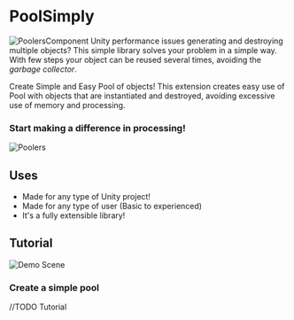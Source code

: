 #  PoolSimply 
![PoolersComponent](https://github.com/ExpressoBits/PoolSimply/blob/master/Assets/3rd-Party/Expresso%20Bits/PoolSimply/Textures/Editor/Pool.png)
Unity performance issues generating and destroying multiple objects?
This simple library solves your problem in a simple way. With few steps your object can be reused several times, avoiding the *garbage collector*.

Create Simple and Easy Pool of objects! This extension creates easy use of Pool with objects that are instantiated and destroyed, avoiding excessive use of memory and processing.

### Start making a difference in processing!
![Poolers](https://github.com/ExpressoBits/PoolSimply/blob/master/Docs/poolers.png)

## Uses

- Made for any type of Unity project!
- Made for any type of user (Basic to experienced)
- It's a fully extensible library!

## Tutorial

![Demo Scene](https://github.com/ExpressoBits/PoolSimply/blob/master/Docs/Scene.gif)

### Create a simple pool

//TODO Tutorial



